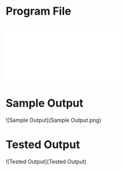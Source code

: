 # Program File
![Program File](FCFS_LE_515.py)
# Sample Output
![Sample Output](Sample Output.png)
# Tested Output
![Tested Output](Tested Output)

